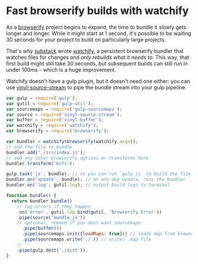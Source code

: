 # Fast browserify builds with watchify

As a [browserify](http://github.com/substack/node-browserify) project begins to expand, the time to bundle it slowly gets longer and longer. While it might start at 1 second, it's possible to be waiting 30 seconds for your project to build on particularly large projects.

That's why [substack](http://github.com/substack) wrote [watchify](http://github.com/substack/watchify), a persistent browserify bundler that watches files for changes and *only rebuilds what it needs to*. This way, that first build might still take 30 seconds, but subsequent builds can still run in under 100ms – which is a huge improvement.

Watchify doesn't have a gulp plugin, but it doesn't need one either: you can use [vinyl-source-stream](http://github.com/hughsk/vinyl-source-stream) to pipe the bundle stream into your gulp pipeline.

``` javascript
var gulp = require('gulp');
var gutil = require('gulp-util');
var sourcemaps = require('gulp-sourcemaps');
var source = require('vinyl-source-stream');
var buffer = require('vinyl-buffer');
var watchify = require('watchify');
var browserify = require('browserify');

var bundler = watchify(browserify(watchify.args));
// add the file to bundle
bundler.add('./src/index.js');
// add any other browserify options or transforms here
bundler.transform('brfs');

gulp.task('js', bundle); // so you can run `gulp js` to build the file
bundler.on('update', bundle); // on any dep update, runs the bundler
bundler.on('log', gutil.log); // output build logs to terminal

function bundle() {
  return bundler.bundle()
    // log errors if they happen
    .on('error', gutil.log.bind(gutil, 'Browserify Error'))
    .pipe(source('bundle.js'))
    // optional, remove if you dont want sourcemaps
      .pipe(buffer())
      .pipe(sourcemaps.init({loadMaps: true})) // loads map from browserify file
      .pipe(sourcemaps.write('./')) // writes .map file
    //
    .pipe(gulp.dest('./dist'));
}
```

